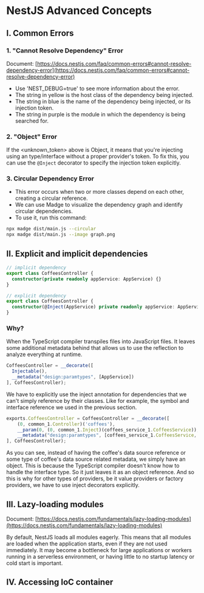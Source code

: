 # NestJS Advanced Concepts

## I. Common Errors

### 1. "Cannot Resolve Dependency" Error

Document: [https://docs.nestjs.com/faq/common-errors#cannot-resolve-dependency-error](https://docs.nestjs.com/faq/common-errors#cannot-resolve-dependency-error)

* Use 'NEST_DEBUG=true' to see more information about the error.
* The string in yellow is the host class of the dependency being injected.
* The string in blue is the name of the dependency being injected, or its injection token.
* The string in purple is the module in which the dependency is being searched for.

### 2. "Object" Error

If the <unknown_token> above is Object, it means that you're injecting using an type/interface without a proper provider's token.
To fix this, you can use the `@Inject` decorator to specify the injection token explicitly.

### 3. Circular Dependency Error

* This error occurs when two or more classes depend on each other, creating a circular reference.
* We can use Madge to visualize the dependency graph and identify circular dependencies.
* To use it, run this command:

```bash
npx madge dist/main.js --circular
npx madge dist/main.js --image graph.png
```

## II. Explicit and implicit dependencies

```ts
// implicit dependency
export class CoffeesController {
  constructor(private readonly appService: AppService) {}
}

// explicit dependency
export class CoffeesController {
  constructor(@Inject(AppService) private readonly appService: AppService) {}
}
```

### Why?

When the TypeScript compiler transpiles files into JavaScript files. It leaves some additional metadata behind that allows us to use the reflection to analyze everything at runtime.

```ts
CoffeesController = __decorate([
  Injectable(),
  __metadata("design:paramtypes", [AppService])
], CoffeesController);
```

We have to explicitly use the inject annotation for dependencies that we can't simply reference by their classes. Like for example, the symbol and interface reference we used in the previous section.

```ts
exports.CoffeesController = CoffeesController = __decorate([
    (0, common_1.Controller)('coffees'),
    __param(0, (0, common_1.Inject)(coffees_service_1.CoffeesService)),
    __metadata("design:paramtypes", [coffees_service_1.CoffeesService, Object])
], CoffeesController);
```

As you can see, instead of having the coffee's data source reference or some type of coffee's data source related metadata, we simply have an object. This is because the TypeScript compiler doesn't know how to handle the interface type. So it just leaves it as an object reference. And so this is why for other types of providers, be it value providers or factory providers, we have to use inject decorators explicitly.

## III. Lazy-loading modules

Document: [https://docs.nestjs.com/fundamentals/lazy-loading-modules](https://docs.nestjs.com/fundamentals/lazy-loading-modules)

By default, NestJS loads all modules eagerly. This means that all modules are loaded when the application starts, even if they are not used immediately. It may become a bottleneck for large applications or workers running in a serverless environment, or having little to no startup latency or cold start is important.

## IV. Accessing IoC container
